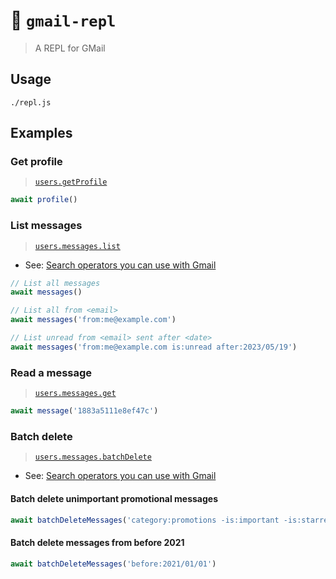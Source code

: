 # 🔁 `gmail-repl`

> A REPL for GMail

## Usage
```shell
./repl.js
```

## Examples

### Get profile
> [`users.getProfile`](https://developers.google.com/gmail/api/reference/rest/v1/users/getProfile)

```javascript
await profile()
```

### List messages
> [`users.messages.list`](https://developers.google.com/gmail/api/reference/rest/v1/users.messages/list)

- See: [Search operators you can use with Gmail](https://support.google.com/mail/answer/7190?hl=en)

```javascript
// List all messages
await messages()

// List all from <email>
await messages('from:me@example.com')

// List unread from <email> sent after <date>
await messages('from:me@example.com is:unread after:2023/05/19')
```

### Read a message
> [`users.messages.get`](https://developers.google.com/gmail/api/reference/rest/v1/users.messages/get)

```javascript
await message('1883a5111e8ef47c')
```

### Batch delete
> [`users.messages.batchDelete`](https://developers.google.com/gmail/api/reference/rest/v1/users.messages/batchDelete)

- See: [Search operators you can use with Gmail](https://support.google.com/mail/answer/7190?hl=en)

#### Batch delete unimportant promotional messages

```javascript
await batchDeleteMessages('category:promotions -is:important -is:starred')
```

#### Batch delete messages from before 2021

```javascript
await batchDeleteMessages('before:2021/01/01')
```
